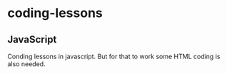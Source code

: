 # coding-lessons

## JavaScript
Conding lessons in javascript.  But for that to work some HTML coding is also needed.